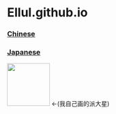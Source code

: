 # Ellul.github.io

### [Chinese][1]  
### [Japanese][2]

[1]: https://ellul.github.io/html/CN/HOME.html
[2]: https://ellul.github.io/html/JP/tk1.html

<img src="https://ellul.github.io/image/draw.jpeg" width="100px"> <-(我自己画的派大星)

